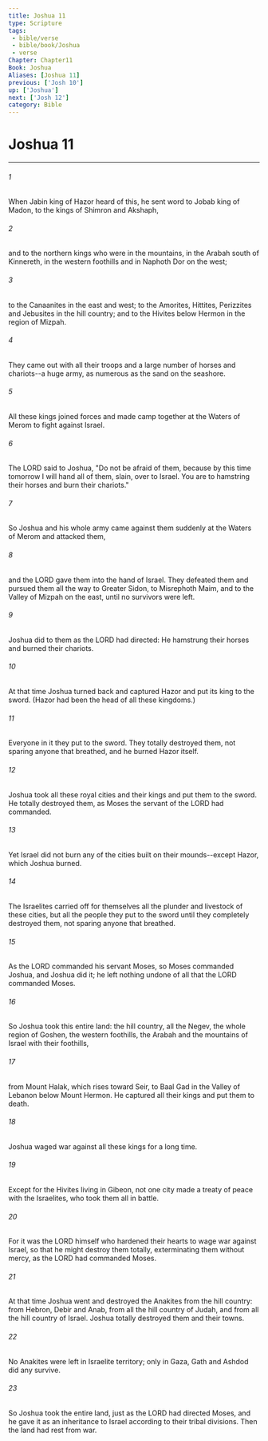 ```yaml
---
title: Joshua 11
type: Scripture
tags:
 - bible/verse
 - bible/book/Joshua
 - verse
Chapter: Chapter11
Book: Joshua
Aliases: [Joshua 11]
previous: ['Josh 10']
up: ['Joshua']
next: ['Josh 12']
category: Bible
---
```

# Joshua 11

***


###### 1 
When Jabin king of Hazor heard of this, he sent word to Jobab king of Madon, to the kings of Shimron and Akshaph, 

###### 2 
and to the northern kings who were in the mountains, in the Arabah south of Kinnereth, in the western foothills and in Naphoth Dor on the west; 

###### 3 
to the Canaanites in the east and west; to the Amorites, Hittites, Perizzites and Jebusites in the hill country; and to the Hivites below Hermon in the region of Mizpah. 

###### 4 
They came out with all their troops and a large number of horses and chariots--a huge army, as numerous as the sand on the seashore. 

###### 5 
All these kings joined forces and made camp together at the Waters of Merom to fight against Israel. 

###### 6 
The LORD said to Joshua, "Do not be afraid of them, because by this time tomorrow I will hand all of them, slain, over to Israel. You are to hamstring their horses and burn their chariots." 

###### 7 
So Joshua and his whole army came against them suddenly at the Waters of Merom and attacked them, 

###### 8 
and the LORD gave them into the hand of Israel. They defeated them and pursued them all the way to Greater Sidon, to Misrephoth Maim, and to the Valley of Mizpah on the east, until no survivors were left. 

###### 9 
Joshua did to them as the LORD had directed: He hamstrung their horses and burned their chariots. 

###### 10 
At that time Joshua turned back and captured Hazor and put its king to the sword. (Hazor had been the head of all these kingdoms.) 

###### 11 
Everyone in it they put to the sword. They totally destroyed them, not sparing anyone that breathed, and he burned Hazor itself. 

###### 12 
Joshua took all these royal cities and their kings and put them to the sword. He totally destroyed them, as Moses the servant of the LORD had commanded. 

###### 13 
Yet Israel did not burn any of the cities built on their mounds--except Hazor, which Joshua burned. 

###### 14 
The Israelites carried off for themselves all the plunder and livestock of these cities, but all the people they put to the sword until they completely destroyed them, not sparing anyone that breathed. 

###### 15 
As the LORD commanded his servant Moses, so Moses commanded Joshua, and Joshua did it; he left nothing undone of all that the LORD commanded Moses. 

###### 16 
So Joshua took this entire land: the hill country, all the Negev, the whole region of Goshen, the western foothills, the Arabah and the mountains of Israel with their foothills, 

###### 17 
from Mount Halak, which rises toward Seir, to Baal Gad in the Valley of Lebanon below Mount Hermon. He captured all their kings and put them to death. 

###### 18 
Joshua waged war against all these kings for a long time. 

###### 19 
Except for the Hivites living in Gibeon, not one city made a treaty of peace with the Israelites, who took them all in battle. 

###### 20 
For it was the LORD himself who hardened their hearts to wage war against Israel, so that he might destroy them totally, exterminating them without mercy, as the LORD had commanded Moses. 

###### 21 
At that time Joshua went and destroyed the Anakites from the hill country: from Hebron, Debir and Anab, from all the hill country of Judah, and from all the hill country of Israel. Joshua totally destroyed them and their towns. 

###### 22 
No Anakites were left in Israelite territory; only in Gaza, Gath and Ashdod did any survive. 

###### 23 
So Joshua took the entire land, just as the LORD had directed Moses, and he gave it as an inheritance to Israel according to their tribal divisions. Then the land had rest from war. 
